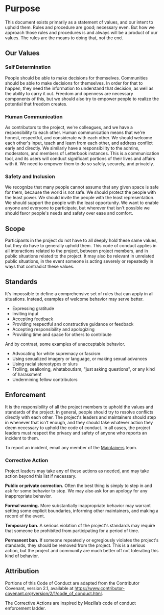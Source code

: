 ﻿# Purpose

This document exists primarily as a statement of values, and our intent to uphold them. Rules and procedure are good; necessary even. But how we approach those rules and procedures is and always will be a product of our values. The rules are the means to doing that, not the end.

## Our Values

### Self Determination

People should be able to make decisions for themselves. Communities should be able to make decisions for themselves. In order for that to happen, they need the information to understand that decision, as well as the ability to carry it out. Freedom and openness are necessary components of this, but we should also try to empower people to realize the potential that freedom creates.

### Human Communication

As contributors to the project, we're colleagues, and we have a responsibility to each other. Human communication means that we're honest, respectful, and considerate with each other. We should welcome each other's input, teach and learn from each other, and address conflict early and directly. We similarly have a responsibility to the admins, moderators, and members of Letterbook instances. This is a communication tool, and its users will conduct significant portions of their lives and affairs with it. We need to empower them to do so safely, securely, and privately.

### Safety and Inclusion

We recognize that many people cannot assume that any given space is safe for them, because the world is not safe. We should protect the people with the least power. We should invite the people with the least representation. We should support the people with the least opportunity. We want to enable anyone and everyone to participate, but wherever that isn't possible we should favor people's needs and safety over ease and comfort.

## Scope

Participants in the project do not have to all deeply hold these same values, but they do have to generally uphold them. This code of conduct applies in all interactions related to the project, between project members, and in public situations related to the project. It may also be relevant in unrelated public situations, in the event someone is acting severely or repeatedly in ways that contradict these values.

## Standards

It's impossible to define a comprehensive set of rules that can apply in all situations. Instead, examples of welcome behavior may serve better.

* Expressing gratitude
* Inviting input
* Accepting feedback
* Providing respectful and constructive guidance or feedback
* Accepting responsibility and apologizing
* Providing time and space for others to contribute

And by contrast, some examples of unacceptable behavior.

* Advocating for white supremacy or fascism
* Using sexualized imagery or language, or making sexual advances
* Using racial stereotypes or slurs
* Trolling, sealioning, whataboutism, "just asking questions", or any kind of harassment
* Undermining fellow contributors

## Enforcement

It is the responsibility of all the project members to uphold the values and standards of the project. In general, people should try to resolve conflicts directly with each other. The project's leaders and maintainers should step in whenever that isn't enough, and they should take whatever action they deem necessary to uphold the code of conduct. In all cases, the project leaders must respect the privacy and safety of anyone who reports an incident to them.

To report an incident, email any member of the [Maintainers](https://github.com/orgs/Letterbook/teams/maintainers) team.

### Corrective Action

Project leaders may take any of these actions as needed, and may take action beyond this list if necessary.

**Public or private correction.** Often the best thing is simply to step in and ask for some behavior to stop. We may also ask for an apology for any inappropriate behavior.

**Formal warning.** More substantially inappropriate behavior may warrant setting some explicit boundaries, informing other maintainers, and making a record of the event.

**Temporary ban.** A serious violation of the project's standards may require that someone be prohibited from participating for a period of time.

**Permanent ban.** If someone repeatedly or egregiously violates the project's standards, they should be removed from the project. This is a serious action, but the project and community are much better off not tolerating this kind of behavior.

## Attribution

Portions of this Code of Conduct are adapted from the Contributor Covenant, version 2.1, available at https://www.contributor-covenant.org/version/2/1/code_of_conduct.html.

The Corrective Actions are inspired by Mozilla’s code of conduct enforcement ladder.
